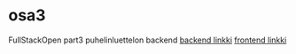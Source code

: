 # osa3
FullStackOpen part3 puhelinluettelon backend
[backend linkki](https://murmuring-castle-54260.herokuapp.com/api/persons)
[frontend linkki](https://murmuring-castle-54260.herokuapp.com)

